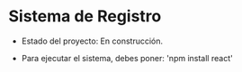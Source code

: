 <h1> Sistema de Registro</h1>

- Estado del proyecto: En construcción.

- Para ejecutar el sistema, debes poner:
  'npm install react'
